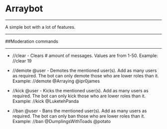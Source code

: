 # Arraybot

---

A simple bot with a lot of features.

---

##Moderation commands

---

* //clear - Clears # amount of messages. Values are from 1-50.
Example: //clear 19

* //demote @user - Demotes the mentioned user(s).
Add as many users as required.
The bot can only demote those who are lower roles than it.
Example: //demote @Arraying @ipr0james

* //kick @user - Kicks the mentioned user(s).
Add as many users as required.
The bot can only kick those who are lower roles than it.
Example: //kick @LuketehPanda

* //ban @user - Bans the mentioned user(s).
Add as many users as required.
The bot can only ban those who are lower roles than it.
Example: //ban @DumplingsWithToads @potato
